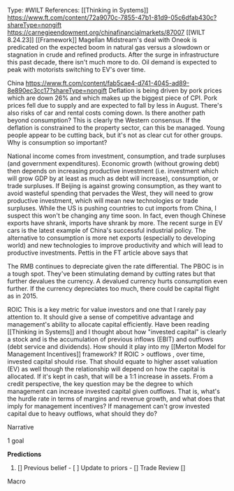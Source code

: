Type: #WILT 
References:
[[Thinking in Systems]]
https://www.ft.com/content/72a9070c-7855-47b1-81d9-05c6dfab430c?shareType=nongift
https://carnegieendowment.org/chinafinancialmarkets/87007
[[WILT 8.24.23]]
[[Framework]]
Magellan Midstream's deal with Oneok is predicated on the expected boom in natural gas versus a slowdown or stagnation in crude and refined products. After the surge in infrastructure this past decade, there isn't much more to do. Oil demand is expected to peak with motorists switching to EV's over time. 

China
https://www.ft.com/content/fab5cae4-d741-4045-ad89-8e890ec3cc17?shareType=nongift
Deflation is being driven by pork prices which are down 26% and which makes up the biggest piece of CPI. Pork prices fell due to supply and are expected to fall by less in August. There's also risks of car and rental costs coming down. Is there another path beyond consumption? This is clearly the Western consensus. If the deflation is constrained to the property sector, can this be managed. Young people appear to be cutting back, but it's not as clear cut for other groups. Why is consumption so important?

National income comes from investment, consumption, and trade surpluses (and government expenditures). Economic growth (without growing debt) then depends on increasing productive investment (i.e. investment which will grow GDP by at least as much as debt will increase), consumption, or trade surpluses. If Beijing is against growing consumption, as they want to avoid wasteful spending that pervades the West, they will need to grow productive investment, which will mean new technologies or trade surpluses. While the US is pushing countries to cut imports from China, I suspect this won't be changing any time soon. In fact, even though Chinese exports have shrank, imports have shrank by more. The recent surge in EV cars is the latest example of China's successful industrial policy. The alternative to consumption is more net exports (especially to developing world) and new technologies to improve productivity and which will lead to productive investments. Pettis in the FT article above says that  

The RMB continues to depreciate given the rate differential. The PBOC is in a tough spot. They've been stimulating demand by cutting rates but that further devalues the currency. A devalued currency hurts consumption even further. If the currency depreciates too much, there could be capital flight as in 2015. 

ROIC
This is a key metric for value investors and one that I rarely pay attention to. It should give a sense of competitive advantage and management's ability  to allocate capital efficiently. Have been reading [[Thinking in Systems]] and I thought about how "invested capital" is clearly a stock and is the accumulation of previous inflows (EBIT) and outflows (debt service and dividends). How should it play into my [[Merton Model for Management Incentives]] framework? If ROIC > outflows , over time, invested capital should rise. That should equate to higher asset valuation (EV) as well though the relationship will depend on how the capital is allocated. If it's kept in cash, that will be a 1:1 increase in assets. From a credit perspective, the key question may be the degree to which management can increase invested capital given outflows. That is, what's the hurdle rate in terms of margins and revenue growth, and what does that imply for management incentives? If management can't grow invested capital due to heavy outflows, what should they do?


Narrative

1 goal


**Predictions**

1) []
Previous belief - 
[ ]
Update to priors - 
[]
Trade Review
[]





Macro
